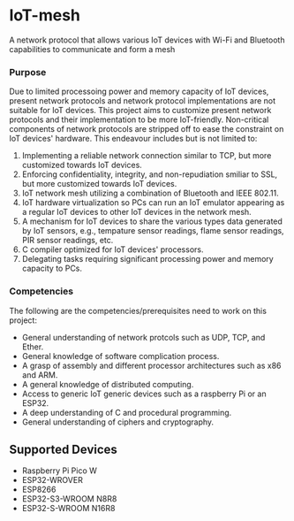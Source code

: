 # IoT-mesh
A network protocol that allows various IoT devices with Wi-Fi and Bluetooth capabilities to communicate and form a mesh

### Purpose
Due to limited processoing power and memory capacity of IoT devices, present network protocols and network protocol implementations are not suitable for IoT devices. This project aims to customize present network protocols and their implementation to be more IoT-friendly. Non-critical components of network protocols are stripped off to ease the constraint on IoT devices' hardware. This endeavour includes but is not limited to:
1. Implementing a reliable network connection similar to TCP, but more customized towards IoT devices.
2. Enforcing confidentiality, integrity, and non-repudiation smiliar to SSL, but more customized towards IoT devices. 
3. IoT network mesh utilizing a combination of Bluetooth and IEEE 802.11.
4. IoT hardware virtualization so PCs can run an IoT emulator appearing as a regular IoT devices to other IoT devices in the network mesh. 
5. A mechanism for IoT devices to share the various types data generated by IoT sensors, e.g., tempature sensor readings, flame sensor readings, PIR sensor readings, etc. 
6. C compiler optimized for IoT devices' processors.
8. Delegating tasks requiring significant processing power and memory capacity to PCs. 
 



### Competencies 
The following are the competencies/prerequisites need to work on this project: 
- General understanding of network protcols such as UDP, TCP, and Ether. 
- General knowledge of software complication process.
- A grasp of assembly and different processor architectures such as x86 and ARM.
- A general knowledge of distributed computing. 
- Access to generic IoT generic devices such as a raspberry Pi or an ESP32. 
- A deep understanding of C and procedural programming.
- General understanding of ciphers and cryptography. 






## Supported Devices
- Raspberry Pi Pico W
- ESP32-WROVER
- ESP8266 
- ESP32-S3-WROOM N8R8
- ESP32-S-WROOM N16R8




